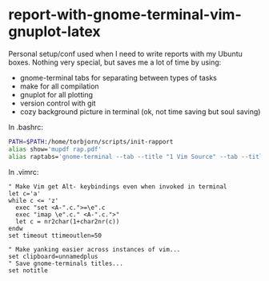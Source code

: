 report-with-gnome-terminal-vim-gnuplot-latex
============================================

Personal setup/conf used when I need to write reports with my Ubuntu boxes. Nothing very special, but saves me a lot of time by using: 
 - gnome-terminal tabs for separating between types of tasks
 - make for all compilation
 - gnuplot for all plotting
 - version control with git
 - cozy background picture in terminal (ok, not time saving but soul saving)

In .bashrc:

```bash
PATH=$PATH:/home/torbjorn/scripts/init-rapport
alias show='mupdf rap.pdf'
alias raptabs='gnome-terminal --tab --title "1 Vim Source" --tab --title "2 Generate/Collect data" --tab --title "3 Vim Gnuplot" --tab --title "4 Gnuplot" --tab --title "5 Vim rap.tex" --tab --title "6 make, git, mupdf"; exit'
```

In .vimrc:
```vim
" Make Vim get Alt- keybindings even when invoked in terminal
let c='a'
while c <= 'z'
  exec "set <A-".c.">=\e".c
  exec "imap \e".c." <A-".c.">"
  let c = nr2char(1+char2nr(c))
endw
set timeout ttimeoutlen=50

" Make yanking easier across instances of vim...
set clipboard=unnamedplus
" Save gnome-terminals titles...
set notitle
```
